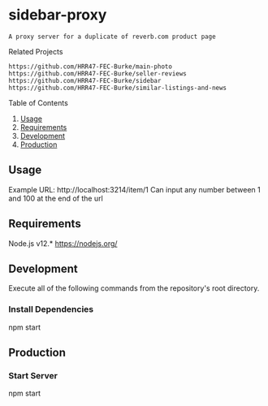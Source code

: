 # sidebar-proxy

    A proxy server for a duplicate of reverb.com product page

Related Projects

    https://github.com/HRR47-FEC-Burke/main-photo
    https://github.com/HRR47-FEC-Burke/seller-reviews
    https://github.com/HRR47-FEC-Burke/sidebar
    https://github.com/HRR47-FEC-Burke/similar-listings-and-news

Table of Contents

1. [Usage](#Usage)
2. [Requirements](#Requirements)
3. [Development](#Development)
4. [Production](#Production)

## Usage

Example URL: http://localhost:3214/item/1
Can input any number between 1 and 100 at the end of the url

## Requirements

Node.js v12.*
https://nodejs.org/

## Development

Execute all of the following commands from the repository's root directory.

### Install Dependencies

npm start

## Production

### Start Server

npm start
